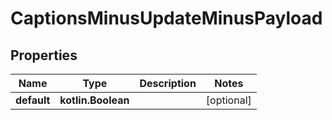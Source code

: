 
# CaptionsMinusUpdateMinusPayload

## Properties
Name | Type | Description | Notes
------------ | ------------- | ------------- | -------------
**default** | **kotlin.Boolean** |  |  [optional]



